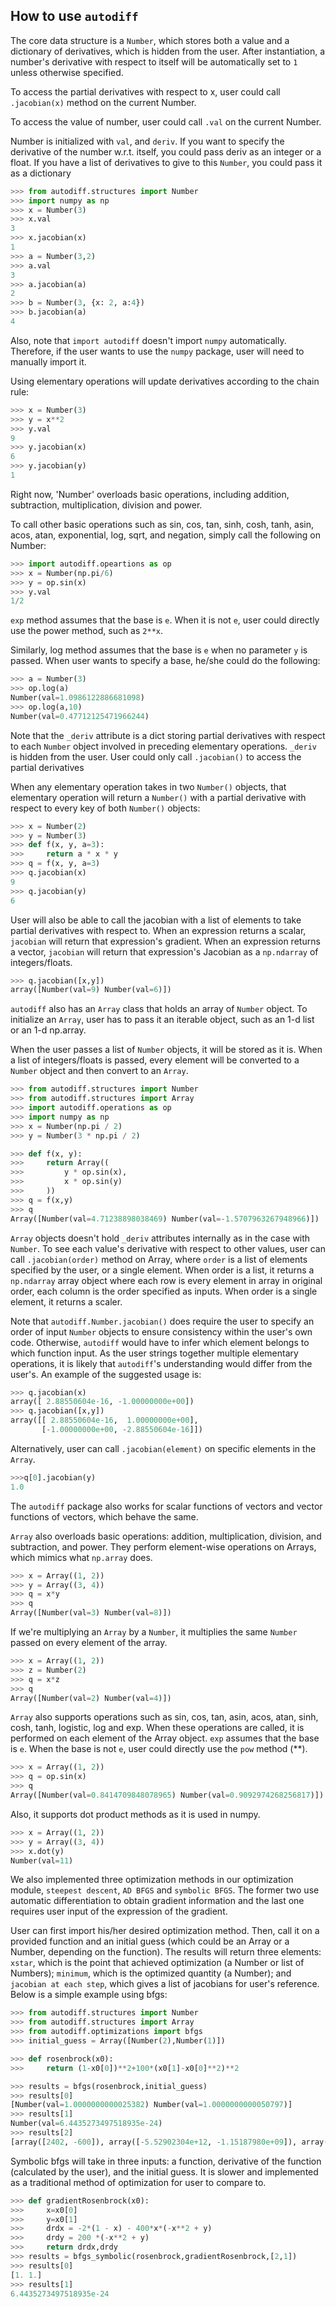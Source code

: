 ## How to use `autodiff`

The core data structure is a `Number`, which stores both a value and a dictionary of derivatives, which is hidden from the user. After instantiation, a number's derivative with respect to itself will be automatically set to `1` unless otherwise specified.

To access the partial derivatives with respect to x, user could call `.jacobian(x)` method on the current Number.

To access the value of number, user could call `.val` on the current Number.

Number is initialized with `val`, and `deriv`. If you want to specify the derivative of the number w.r.t. itself, you could pass deriv as an integer or a float. If you have a list of derivatives to give to this `Number`, you could pass it as a dictionary

```python
>>> from autodiff.structures import Number
>>> import numpy as np
>>> x = Number(3)
>>> x.val
3
>>> x.jacobian(x)
1
>>> a = Number(3,2)
>>> a.val
3
>>> a.jacobian(a)
2
>>> b = Number(3, {x: 2, a:4})
>>> b.jacobian(a)
4
```

Also, note that `import autodiff` doesn't import `numpy` automatically. Therefore, if the user wants to use the `numpy` package, user will need to manually import it.

Using elementary operations will update derivatives according to the chain rule:

```python
>>> x = Number(3)
>>> y = x**2
>>> y.val
9
>>> y.jacobian(x)
6
>>> y.jacobian(y)
1
```


Right now, 'Number' overloads basic operations, including addition, subtraction, multiplication, division and power.

To call other basic operations such as sin, cos, tan, sinh, cosh, tanh, asin, acos, atan, exponential, log, sqrt, and negation, simply call the following on Number:

```python
>>> import autodiff.opeartions as op
>>> x = Number(np.pi/6)
>>> y = op.sin(x)
>>> y.val
1/2
```

`exp` method assumes that the base is `e`. When it is not `e`, user could directly use the power method, such as `2**x`.

Similarly, log method assumes that the base is `e` when no parameter `y` is passed. When user wants to specify a base, he/she could do the following:

```python
>>> a = Number(3)
>>> op.log(a)
Number(val=1.0986122886681098)
>>> op.log(a,10)
Number(val=0.47712125471966244)
```

Note that the `_deriv` attribute is a dict storing partial derivatives with respect to each `Number` object involved in preceding elementary operations. `_deriv` is hidden from the user. User could only call `.jacobian()` to access the partial derivatives

When any elementary operation takes in two `Number()` objects, that elementary operation will return a `Number()` with a partial derivative with respect to every key of both `Number()` objects:

```python
>>> x = Number(2)
>>> y = Number(3)
>>> def f(x, y, a=3):
>>>     return a * x * y
>>> q = f(x, y, a=3)
>>> q.jacobian(x)
9
>>> q.jacobian(y)
6
```
User will also be able to call the jacobian with a list of elements to take partial derivatives with respect to. When an expression returns a scalar, `jacobian` will return that expression's gradient. When an expression returns a vector, `jacobian` will return that expression's Jacobian as a `np.ndarray` of integers/floats.

```python
>>> q.jacobian([x,y])
array([Number(val=9) Number(val=6)])
```

`autodiff` also has an `Array` class that holds an array of `Number` object. 
To initialize an `Array`, user has to pass it an iterable object, such as an 1-d list or an 1-d np.array.

When the user passes a list of `Number` objects, it will be stored as it is. When a list of integers/floats is passed, every element will be converted to a `Number` object and then convert to an `Array`.

```python
>>> from autodiff.structures import Number
>>> from autodiff.structures import Array
>>> import autodiff.operations as op
>>> import numpy as np
>>> x = Number(np.pi / 2)
>>> y = Number(3 * np.pi / 2)

>>> def f(x, y):
>>>     return Array((
>>>         y * op.sin(x),
>>>         x * op.sin(y)
>>>     ))
>>> q = f(x,y)
>>> q
Array([Number(val=4.71238898038469) Number(val=-1.5707963267948966)])
```
`Array` objects doesn't hold `_deriv` attributes  internally as in the case with `Number`. To see each value's derivative with respect to other values, user can call `.jacobian(order)` method on Array, where `order` is a list of elements specified by the user, or a single element. When order is a list, it returns a `np.ndarray` array object where each row is every element in array in original order, each column is the order specified as inputs. When order is a single element, it returns a scaler.

Note that `autodiff.Number.jacobian()` does require the user to specify an order of input `Number` objects to ensure consistency within the user's own code. Otherwise, `autodiff` would have to infer which element belongs to which function input. As the user strings together multiple elementary operations, it is likely that `autodiff`'s understanding would differ from the user's. An example of the suggested usage is:

```python
>>> q.jacobian(x)
array([ 2.88550604e-16, -1.00000000e+00])
>>> q.jacobian([x,y])
array([[ 2.88550604e-16,  1.00000000e+00],
       [-1.00000000e+00, -2.88550604e-16]])
```
Alternatively, user can call `.jacobian(element)` on specific elements in the `Array`.
```python
>>>q[0].jacobian(y)
1.0
```

The `autodiff` package also works for scalar functions of vectors and vector functions of vectors, which behave the same.

`Array` also overloads basic operations: addition, multiplication, division, and subtraction, and power. They perform element-wise operations on Arrays, which mimics what  `np.array` does.

```python
>>> x = Array((1, 2))
>>> y = Array((3, 4))
>>> q = x*y
>>> q
Array([Number(val=3) Number(val=8)])
```

If we're multiplying an `Array` by a `Number`, it multiplies the same `Number` passed on every element of the array.

```python
>>> x = Array((1, 2))
>>> z = Number(2)
>>> q = x*z
>>> q
Array([Number(val=2) Number(val=4)])
```

`Array` also supports operations such as sin, cos, tan, asin, acos, atan, sinh, cosh, tanh, logistic, log and exp. When these operations are called, it is performed on each element of the Array object. `exp` assumes that the base is `e`. When the base is not `e`, user could directly use the `pow` method (**).
```python
>>> x = Array((1, 2))
>>> q = op.sin(x)
>>> q
Array([Number(val=0.8414709848078965) Number(val=0.9092974268256817)])
```
Also, it supports dot product methods as it is used in numpy.
```python
>>> x = Array((1, 2))
>>> y = Array((3, 4))
>>> x.dot(y)
Number(val=11)
```

We also implemented three optimization methods in our optimization module, `steepest descent`, `AD BFGS` and `symbolic BFGS`. The former two use automatic differentiation to obtain gradient information and the last one requires user input of the expression of the gradient.

User can first import his/her desired optimization method. Then, call it on a provided function and an initial guess (which could be an Array or a Number, depending on the function). The results will return three elements: `xstar`, which is the point that achieved optimization (a Number or list of Numbers); `minimum`, which is the optimized quantity (a Number); and `jacobian at each step`, which gives a list of jacobians for user's reference.
Below is a simple example using bfgs:

```python
>>> from autodiff.structures import Number
>>> from autodiff.structures import Array
>>> from autodiff.optimizations import bfgs
>>> initial_guess = Array([Number(2),Number(1)])

>>> def rosenbrock(x0):
>>>     return (1-x0[0])**2+100*(x0[1]-x0[0]**2)**2

>>> results = bfgs(rosenbrock,initial_guess)
>>> results[0]
[Number(val=1.0000000000025382) Number(val=1.0000000000050797)]
>>> results[1]
Number(val=6.4435273497518935e-24)
>>> results[2]
[array([2402, -600]), array([-5.52902304e+12, -1.15187980e+09]), array([-474645.77945484,  127109.93018289]), array([ 1.62663315e+09, -2.70845802e+07]), array([-8619.39185109,  2161.73842208]), array([-144.79886656,   36.76686628]), array([1.99114433e+00, 3.55840767e-04]), array([1.99094760e+00, 4.05114252e-04]), array([1.96305014, 0.00739234]), array([1.9349555 , 0.01442883]), array([1.87896168, 0.02845251]), array([1.79486979, 0.04951253]), array([1.65477644, 0.08459553]), array([1.43057943, 0.14073564]), array([1.06628965, 0.23194665]), array([0.47793023, 0.37924961]), array([-0.47390953,  0.61758141]), array([-2.01036637,  1.00259974]), array([-4.48450951,  1.62438092]), array([-8.45367483,  2.63103416]), array([-14.76319038,   4.28099834]), array([-4.62373441,  1.75866303]), array([141.6035648 , -30.46772268]), array([ 7.1036742 , -1.70213995]), array([10.42215839, -2.72209527]), array([13.5437883 , -3.72650641]), array([16.21168154, -4.6779326 ]), array([16.2320604 , -4.88405766]), array([10.21216085, -3.12699453]), array([ 5.13098972, -1.52792632]), array([14.78025278, -5.5124494 ]), array([-1.52082729,  0.8129434 ]), array([ 3.23558391, -1.1679951 ]), array([ 7.90182702, -3.37442389]), array([ 2.23734678, -0.8351361 ]), array([ 0.98042779, -0.31955033]), array([ 2.87258631, -1.30884655]), array([ 0.71918344, -0.28586232]), array([ 0.36444279, -0.14819236]), array([ 0.46808941, -0.22547022]), array([-0.01787606,  0.01191596]), array([ 0.01227375, -0.00612718]), array([ 0.00044299, -0.00020912]), array([ 6.03745724e-08, -1.87348359e-08]), array([3.74411613e-12, 6.66133815e-13])]
```
Symbolic bfgs will take in three inputs: a function, derivative of the function (calculated by the user), and the initial guess. It is slower and implemented as a traditional method of optimization for user to compare to.

```python
>>> def gradientRosenbrock(x0):
>>>     x=x0[0]
>>>     y=x0[1]
>>>     drdx = -2*(1 - x) - 400*x*(-x**2 + y)
>>>     drdy = 200 *(-x**2 + y)
>>>     return drdx,drdy
>>> results = bfgs_symbolic(rosenbrock,gradientRosenbrock,[2,1])
>>> results[0]
[1. 1.]
>>> results[1]
6.4435273497518935e-24
```